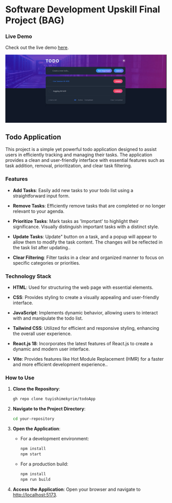 # Software Development Upskill Final Project (BAG)

### Live Demo

Check out the live demo [here](https://todo-app-sigma-henna-15.vercel.app/).

![Todo Application Screenshot](./src/assets/Screenshot%202023-11-22%20114231.png)

## Todo Application

This project is a simple yet powerful todo application designed to assist users in efficiently tracking and managing their tasks. The application provides a clean and user-friendly interface with essential features such as task addition, removal, prioritization, and clear task filtering.

### Features

- **Add Tasks**: Easily add new tasks to your todo list using a straightforward input form.
  
- **Remove Tasks**: Efficiently remove tasks that are completed or no longer relevant to your agenda.

- **Prioritize Tasks**: Mark tasks as 'Important' to highlight their significance. Visually distinguish important tasks with a distinct style.

- **Update Tasks**: Update" button on a task, and a popup will appear to allow them to modify the task content. The changes will be reflected in the task list after updating..

- **Clear Filtering**: Filter tasks in a clear and organized manner to focus on specific categories or priorities.

### Technology Stack

- **HTML**: Used for structuring the web page with essential elements.

- **CSS**: Provides styling to create a visually appealing and user-friendly interface.

- **JavaScript**: Implements dynamic behavior, allowing users to interact with and manipulate the todo list.

- **Tailwind CSS**: Utilized for efficient and responsive styling, enhancing the overall user experience.

- **React.js 18**: Incorporates the latest features of React.js to create a dynamic and modern user interface.

- **Vite**: Provides features like Hot Module Replacement (HMR) for a faster and more efficient development experience..


### How to Use

1. **Clone the Repository**:
    ```bash
    gh repo clone tuyishimekyrie/todoApp
    ```

2. **Navigate to the Project Directory**:
    ```bash
    cd your-repository
    ```

3. **Open the Application**:
    - For a development environment:
        ```bash
        npm install
        npm start
        ```
    - For a production build:
        ```bash
        npm install
        npm run build
        ```

4. **Access the Application**:
    Open your browser and navigate to [http://localhost:5173](http://localhost:5173).


